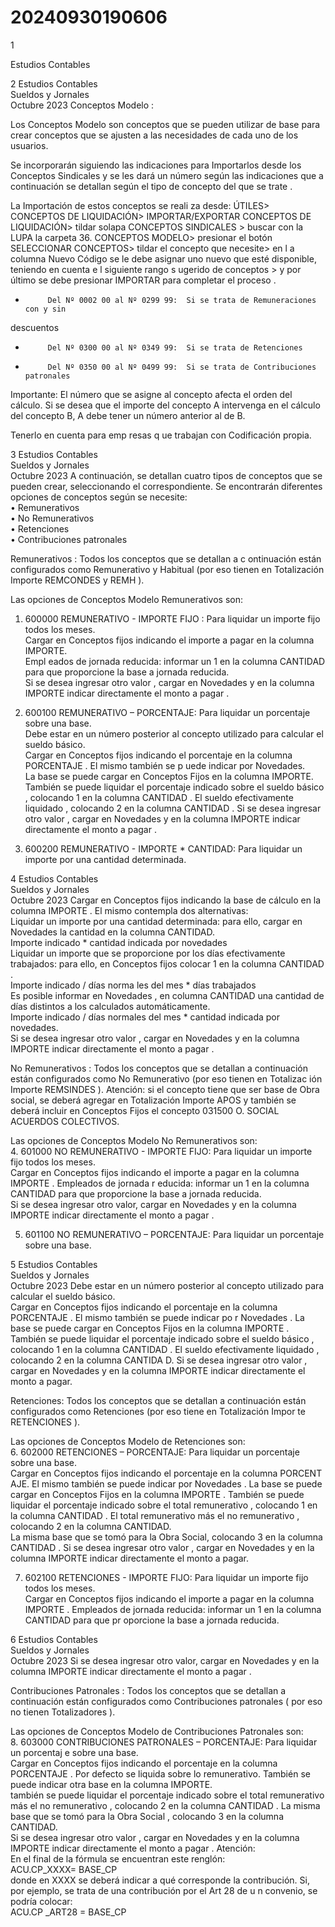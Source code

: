 # 20240930190606

 1 
 
  
Estudios Contables  


 
 
 
 2 Estudios Contables  
Sueldos y Jornales  
Octubre  2023 Conceptos Modelo : 
 
Los Conceptos Modelo son conceptos que se pueden utilizar de 
base para crear conceptos que se ajusten a las necesidades de 
cada uno de los usuarios.  
 
Se incorporarán siguiendo las indicaciones para Importarlos desde los 
Conceptos Sindicales  y se les dará un número según las indicaciones que a 
continuación se detallan según el tipo de concepto del que se trate . 
 
La Importación de estos conceptos se reali za desde: ÚTILES> CONCEPTOS DE 
LIQUIDACIÓN> IMPORTAR/EXPORTAR CONCEPTOS DE LIQUIDACIÓN>  tildar 
solapa CONCEPTOS SINDICALES  > buscar con la LUPA  la carpeta 36. 
CONCEPTOS MODELO>  presionar el botón SELECCIONAR CONCEPTOS>  tildar 
el concepto que necesite> en l a columna Nuevo Código  se le debe asignar uno 
nuevo que esté disponible, teniendo en cuenta e l siguiente rango s ugerido  de 
conceptos > y por último se debe presionar IMPORTAR  para completar el 
proceso . 
 
-          Del Nº 0002 00 al Nº 0299 99:  Si se trata de Remuneraciones con y sin 
descuentos  
-          Del Nº 0300 00 al Nº 0349 99:  Si se trata de Retenciones  
-          Del Nº 0350 00 al Nº 0499 99:  Si se trata de Contribuciones patronales  
 
 
Importante:  El número que se asigne al concepto afecta el orden  del cálculo. 
Si se desea que el importe del concepto A intervenga en el cálculo del 
concepto B, A debe tener un número anterior al de B.  
 
Tenerlo en cuenta para emp resas q ue trabajan con Codificación  propia.  
 
 
 
 

 
 
 
 3 Estudios Contables  
Sueldos y Jornales  
Octubre  2023 A continuación, se detallan cuatro tipos de conceptos que se pueden crear, 
seleccionando el correspondiente. Se encontrarán diferentes opciones de 
conceptos según se necesite:  
• Remunerativos  
• No Remunerativos  
• Retenciones  
• Contribuciones patronales  
 
Remunerativos : Todos los conceptos que se detallan a c ontinuación están 
configurados como Remunerativo y Habitual (por eso tienen en Totalización 
Importe REMCONDES y REMH ). 
 
Las opciones de Conceptos Modelo Remunerativos son:  
1. 600000  REMUNERATIVO - IMPORTE FIJO : Para liquidar un importe 
fijo todos los meses.  
Cargar en Conceptos fijos  indicando el importe a pagar  en la columna 
IMPORTE.  
Empl eados de jornada reducida: informar un 1 en la columna 
CANTIDAD  para que proporcione  la base a jornada reducida.  
Si se desea ingresar otro valor , cargar en Novedades  y en la columna 
IMPORTE  indicar directamente el monto a pagar . 
 
2. 600100  REMUNERATIVO – PORCENTAJE:  Para liquidar un porcentaje 
sobre una base.  
Debe estar en un número posterior al concepto utilizado para calcular 
el sueldo básico.  
Cargar en Conceptos fijos  indicando el porcentaje en la columna 
PORCENTAJE . El mismo también se p uede indicar por Novedades.  
La base  se puede cargar en Conceptos Fijos  en la columna IMPORTE.  
También se puede liquidar el porcentaje  indicado sobre  el sueldo 
básico , colocando 1 en la columna CANTIDAD . El sueldo efectivamente 
liquidado , colocando 2 en la columna CANTIDAD . 
Si se desea ingresar otro valor , cargar en Novedades  y en la columna 
IMPORTE  indicar directamente el monto a pagar . 
 
3. 600200  REMUNERATIVO - IMPORTE * CANTIDAD:  Para liquidar un 
importe por una cantidad determinada.  

 
 
 
 4 Estudios Contables  
Sueldos y Jornales  
Octubre  2023 Cargar en Conceptos fijos  indicando la base de cálculo  en la columna 
IMPORTE . 
El mismo contempla dos alternativas:  
Liquidar un importe por una cantidad determinada: para ello, cargar en 
Novedades  la cantidad en la columna CANTIDAD.   
Importe indicado * cantidad indicada por novedades  
Liquidar un importe que se proporcione por los días efectivamente 
trabajados: para ello, en Conceptos fijos  colocar 1 en la columna 
CANTIDAD .  
Importe indicado / días norma les del mes * días trabajados  
Es posible informar en Novedades , en columna  CANTIDAD  una 
cantidad de días distintos  a los calculados automáticamente.  
Importe indicado / días normales del mes * cantidad indicada por 
novedades.  
Si se desea ingresar otro valor , cargar en Novedades  y en la columna 
IMPORTE  indicar directamente el monto a pagar . 
 
 
No Remunerativos :  Todos los conceptos que se detallan a continuación están 
configurados como No Remunerativo (por eso tienen en Totalizac ión Importe 
REMSINDES ). 
Atención:  si el concepto tiene que ser base de Obra social, se deberá agregar 
en Totalización Importe APOS  y también se deberá incluir en Conceptos Fijos 
el concepto 031500 O. SOCIAL  ACUERDOS COLECTIVOS.  
 
Las opciones de Conceptos Modelo No Remunerativos son:  
4. 601000 NO REMUNERATIVO - IMPORTE FIJO:  Para liquidar un importe 
fijo todos los meses.  
Cargar en Conceptos fijos  indicando el importe a pagar en la columna 
IMPORTE . 
Empleados de jornada r educida: informar un 1 en la columna 
CANTIDAD  para que proporcione la base a jornada reducida.  
Si se desea ingresar otro valor,  cargar en Novedades  y en la columna 
IMPORTE  indicar directamente el monto a pagar . 
 
5. 601100 NO REMUNERATIVO – PORCENTAJE:  Para liquidar un 
porcentaje sobre una base.  

 
 
 
 5 Estudios Contables  
Sueldos y Jornales  
Octubre  2023 Debe estar en un número posterior al concepto utilizado para calcular 
el sueldo básico.  
Cargar en Conceptos fijos indicando el porcentaje en la columna 
PORCENTAJE . El mismo también se puede indicar po r Novedades . 
La base se puede cargar en Conceptos Fijos  en la columna IMPORTE . 
También se puede liquidar el porcentaje  indicado sobre  el sueldo 
básico , colocando 1 en la columna CANTIDAD . El sueldo efectivamente 
liquidado , colocando 2 en la columna CANTIDA D. 
Si se desea ingresar otro valor , cargar en Novedades  y en la columna 
IMPORTE  indicar directamente el monto a pagar.  
 
Retenciones:  Todos los conceptos que se detallan a continuación están 
configurados como Retenciones (por eso tiene en Totalización Impor te 
RETENCIONES ). 
 
Las opciones de Conceptos Modelo de Retenciones son:  
6. 602000 RETENCIONES – PORCENTAJE:  Para liquidar un porcentaje 
sobre una base.  
Cargar en Conceptos fijos  indicando el porcentaje en la columna 
PORCENT AJE. El mismo también se puede indicar por Novedades . 
La base  se puede cargar en Conceptos Fijos  en la columna IMPORTE . 
También se puede liquidar  el porcentaje indicado sobre el total 
remunerativo , colocando 1 en la columna CANTIDAD . El total 
remunerativo más el no remunerativo , colocando  2 en la columna 
CANTIDAD.  
La misma base  que se tomó para la Obra Social,  colocando 3 en la 
columna CANTIDAD . 
Si se desea ingresar otro valor , cargar en Novedades  y en la columna 
IMPORTE indicar directamente el  monto a pagar.  
 
7. 602100 RETENCIONES - IMPORTE FIJO:  Para liquidar un importe fijo 
todos los meses.  
Cargar en Conceptos fijos  indicando el importe a pagar en la columna 
IMPORTE . 
Empleados de jornada reducida: informar un 1 en la columna 
CANTIDAD  para que pr oporcione la base a jornada reducida.  

 
 
 
 6 Estudios Contables  
Sueldos y Jornales  
Octubre  2023 Si se desea ingresar otro valor, cargar en Novedades  y en la columna 
IMPORTE  indicar directamente el monto a pagar . 
 
Contribuciones Patronales : Todos los conceptos que se detallan a  
continuación están configurados como Contribuciones patronales ( por eso no 
tienen Totalizadores ). 
 
Las opciones de Conceptos Modelo de Contribuciones Patronales son:  
8. 603000 CONTRIBUCIONES PATRONALES – PORCENTAJE:  Para liquidar 
un porcentaj e sobre una base.  
Cargar en Conceptos fijos  indicando el porcentaje en la columna 
PORCENTAJE . 
Por defecto se liquida sobre lo remunerativo. También se puede indicar 
otra base  en la columna IMPORTE.  
también se puede liquidar el porcentaje indicado sobre el  total 
remunerativo más el no remunerativo , colocando 2 en la columna 
CANTIDAD . La misma base que se tomó para la Obra Social , colocando 
3 en la columna CANTIDAD.  
Si se desea ingresar otro valor , cargar en Novedades  y en la columna 
IMPORTE  indicar directamente el monto a pagar . 
Atención:  
En el final de la fórmula se encuentran este renglón:  
ACU.CP_XXXX= BASE_CP  
donde en XXXX se deberá indicar a qué corresponde la contribución. Si, 
por ejemplo, se trata de una contribución por el Art 28 de u n convenio, 
se podría colocar:  
ACU.CP _ART28  = BASE_CP  
 
 
 
 

